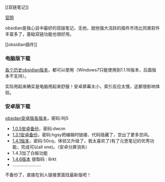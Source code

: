 [[双链笔记]]

[官网](https://obsidian.md/)

obsidian是我心目中最好的双链笔记，无他，就他强大活跃的插件市场比同类软件丰富多了，基础双链功能也很好用。

[[obsidian插件]]
### 电脑版下载
[各个历史obsidian版本](https://thoughts.teambition.com/share/62a131711a6baa00416a79d3#title=Obsidian_安装包)，都可以使用（Windows7只能使用到1.1.16版本，后面版本不支持）。

实际用起来确实是电脑用起来舒服！安卓屏幕太小，索引反应太慢，这都很影响体验。



### 安卓版下载
[obsidan安卓版各版本](https://wwdx.lanzoue.com/b030yr97g)，密码:9lj5

- [1.0.5安卓备份](https://wwu.lanzoum.com/ipjFP0bdhq5i)，密码:dwcm
- [1.3.1安卓备份](https://wwu.lanzoum.com/ia9BX0f8q69a)，密码:hgsy把编辑时链接、代码隐藏了，空出了更多空间。
- [1.4.1版本](https://wwu.lanzoum.com/iqp0A0g7v4xc)，密码:50cq，体验又升级了，我太喜欢了(有了元思笔记的优秀功能，完成可以all one)。（安卓分屏消失）
- 1.4.3加了白板功能
- [1.4.6版本](https://wwp.lanzoup.com/i60CU14nfy8b) 提取码 : 8rkt
- .......................


不备份了，直接在别人链接里面找最新版吧！



